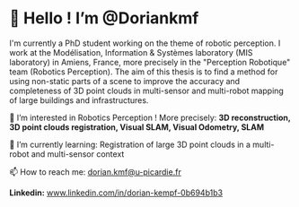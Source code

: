 # 👋 Hello ! I’m @Doriankmf

I'm currently a PhD student working on the theme of robotic perception. I work at the Modélisation, Information & Systèmes laboratory (MIS laboratory) in Amiens, France, more precisely in the "Perception Robotique" team (Robotics Perception).
The aim of this thesis is to find a method for using non-static parts of a scene to improve the accuracy and completeness of 3D point clouds in multi-sensor and multi-robot mapping of large buildings and infrastructures.

👀 I’m interested in Robotics Perception ! More precisely: **3D reconstruction, 3D point clouds registration, Visual SLAM, Visual Odometry, SLAM**

🌱 I’m currently learning: Registration of large 3D point clouds in a multi-robot and multi-sensor context

📫 How to reach me: dorian.kmf@u-picardie.fr
  
**Linkedin:** www.linkedin.com/in/dorian-kempf-0b694b1b3

<!---
Doriankmf/Doriankmf is a ✨ special ✨ repository because its `README.md` (this file) appears on your GitHub profile.
You can click the Preview link to take a look at your changes.
--->

